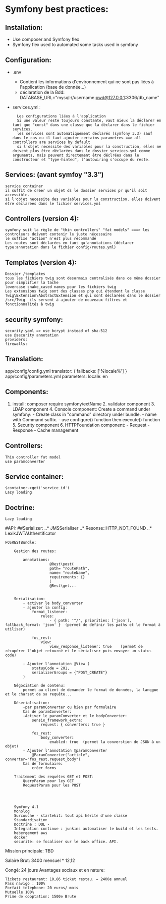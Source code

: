 Symfony best practices:
====

## Installation:
* Use composer and Symfony flex
* Symfony flex used to automated some tasks used in symfony


## Configuration:
* .env
    - Contient les informations d'environnement qui ne sont pas liées à l'application (base de donnée...)
    - déclaration de la Bdd: DATABASE_URL="mysql://username:pwd@127.0.0.1:3306/db_name"

* services.yml:

		Les configurations liées à l'application
		Si une valeur reste toujours constante, vaut mieux la déclarer en tant que "const" dans une classe que la déclarer dans le fichier services.
		les services sont automatiquement déclarés (symfony 3.3) sauf dans le cas ou il faut ajouter certains parametres ==> all controllers are services by default
		si l'objet necessite des variables pour la construction, elles ne doivent plus être déclarées dans le dossier services.yml comme arguments, mais peuvent directement être déclrées dans le constructeur et "type-hinted", l'autowiring s'occupe du reste.


## Services: (avant symfoy "3.3")
	service container
	il suffit de créer un objet ds le dossier services pr qu'il soit accessible.
	si l'objet necessite des variables pour la construction, elles doivent être déclarées dans le fichier services.yml

## Controllers (version 4):
	symfony suit la règle de "thin controllers" "fat models" ===> les controleurs doivent contenir le juste nécessaire
	le suffixe "action" n'est plus recommandé
	Les routes sont déclarées en tant qu'annotations (déclarer type:annotation dans le fichier config/routes.yml)

## Templates (version 4):

	Dossier /templates
	tous les fichiers twig sont desormais centralisés dans ce même dossier pour simplifier la tache 
	lowercase snake_cased names pour les fichiers twig
	Les extensions twig sont des classes php qui étendent la classe Twig\Extension\AbstractExtension et qui sont déclarées dans le dossier /src/Twig  ils servent à ajouter de nouveaux filtres et fonctionnalités à twig

## security symfony:
 	security.yaml => use bcrypt instead of sha-512
 	use @security annotation
 	providers: 
 	firewalls:

## Translation:
 app/config/config.yml
  translator: { fallbacks: ['%locale%'] }
  app/config/parameters.yml
  	parameters:
    locale:     en

## Components:
1. install: composer require symfony/extName
	2. validator component
    3. LDAP component
	4. Console component:
	 	Create a command under symfony:
	 		- Create class in "command" directory under bundle.
	 		- name with Command suffix.
	 		- use configure() function then execute() function
	5. Security component
	6. HTTPFoundation component:
	 		- Request
	 		- Response
	 		- Cache management

## Controllers:
	Thin controller fat model
	use paramconverter 

## Service container:
	$container->get('service_id')
	Lazy loading
## Doctrine:
	Lazy loading	



#API:
##Serializer:
	..* JMSSerialiser
	..* Resonse::HTTP_NOT_FOUND
	..* LexikJWTAUthentificator

	FOSRESTBundle:

		Gestion des routes:

			annotations: 
						@Rest\post(
						path= "routePath",
						name= "routeName",
						requirements: {}
						)
						@Rest\get...


		Serialisation:
			- activer le body_converter
			- ajouter la config:
				format_listener:
				    rules:
				        - { path: '^/', priorities: ['json'], fallback_format: 'json' }  (permet de définir les paths et le format à utiliser)

				fos_rest:
				    view:
				        view_response_listener: true	(permet de récupérer l'objet retourné et le sérialiser puis envoyer un status code)

			- Ajouter l'annotation @View (
				statusCode = 201,
    		    serializerGroups = {"POST_CREATE"}
     		)

     	Négociation de contenu:
     		permet au client de demander le format de données, la lanqgue et le charset de sa requête...

     	Déserialisation:
     		-par paramConverter ou bien par formulaire
     		Cas de paramConverter:
     		-Activer le paramConverter et le bodyConverter:
     			sensio_framework_extra:
    				request: { converters: true }
    
				fos_rest:
				    body_converter:
				        enabled: true  (permet la converstion de JSON à un objet)
			- Ajouter l'annotation @paramConverter
				@ParamConverter("article", converter="fos_rest.request_body")
			Cas de formulaire:
				créer forms

		Traitement des requêtes GET et POST:
			QueryParam pour les GET
			RequestParam pour les POST




		Symfony 4.1
		Monolog
		Surcouche - startekit: tout api hérite d'une classe
		Standardisation
		Doctrine : DQL - 
		Integration continue : junkins automatiser le build et les tests.
		hebergement aws 
		docker 
		securité: se focaliser sur le back office. API.







Mission principale:
TBD

Salaire Brut: 
	3400 mensuel * 12,12
	

Congé:
24 jours
Avantages sociaux et en nature:

	Tickets restaurant: 10,86 ticket restau. = 2400e annuel
	Pass navigo : 100%
	Forfait telephone: 20 euros/ mois
	Mutuelle 100%
	Prime de cooptation: 1500e Brute
